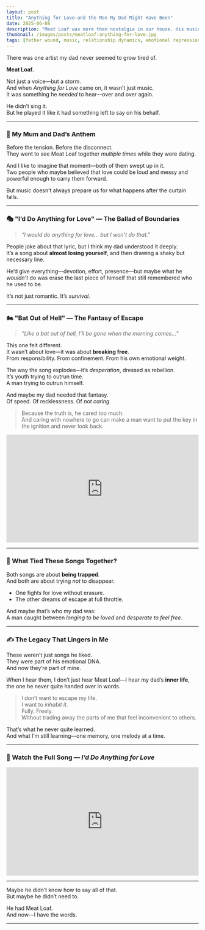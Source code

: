 ```yaml
---
layout: post
title: "Anything for Love—and the Man My Dad Might Have Been"
date: 2025-06-08
description: "Meat Loaf was more than nostalgia in our house. His music was theatre, heartbreak, and hope wrapped in one. And for my dad, 'Anything for Love' and 'Bat Out of Hell' weren’t just power ballads. They were confessions."
thumbnail: /images/posts/meatloaf-anything-for-love.jpg
tags: [father wound, music, relationship dynamics, emotional repression, nostalgia, grief]
---
```


There was one artist my dad never seemed to grow tired of.

**Meat Loaf.**

Not just a voice—but a storm.  
And when *Anything for Love* came on, it wasn’t just music.  
It was something he *needed* to hear—over and over again.

He didn’t sing it.  
But he played it like it had something left to say on his behalf.

---

### 💞 My Mum and Dad’s Anthem

Before the tension. Before the disconnect.  
They went to see Meat Loaf together *multiple times* while they were dating.

And I like to imagine that moment—both of them swept up in it.  
Two people who maybe believed that love could be loud and messy and powerful enough to carry them forward.

But music doesn’t always prepare us for what happens after the curtain falls.

---

### 🎭 "I’d Do Anything for Love" — The Ballad of Boundaries

> *“I would do anything for love… but I won’t do that.”*

People joke about that lyric, but I think my dad understood it deeply.  
It’s a song about **almost losing yourself**, and then drawing a shaky but necessary line.

He’d give everything—devotion, effort, presence—but maybe what he *wouldn’t* do was erase the last piece of himself that still remembered who he used to be.

It’s not just romantic. It’s *survival*.

---

### 🏍 "Bat Out of Hell" — The Fantasy of Escape

> *“Like a bat out of hell, I’ll be gone when the morning comes…”*

This one felt different.  
It wasn’t about love—it was about **breaking free**.  
From responsibility. From confinement. From his own emotional weight.

The way the song explodes—it’s *desperation*, dressed as rebellion.  
It’s youth trying to outrun time.  
A man trying to outrun himself.

And maybe my dad needed that fantasy.  
Of speed. Of recklessness. Of *not caring*.

> Because the truth is, he cared too much.  
> And caring with nowhere to go can make a man want to put the key in the ignition and never look back.

<div style="position: relative; padding-bottom: 56.25%; height: 0; overflow: hidden;">
  <iframe src="https://www.youtube.com/embed/3QGMCSCFoKA" frameborder="0" allowfullscreen style="position: absolute; top:0; left: 0; width: 100%; height: 100%;"></iframe>
</div>

---

### 🧠 What Tied These Songs Together?

Both songs are about **being trapped**.  
And both are about trying *not* to disappear.

- One fights for love without erasure.  
- The other dreams of escape at full throttle.

And maybe that’s who my dad was:  
A man caught between *longing to be loved* and *desperate to feel free*.

---

### ✍️ The Legacy That Lingers in Me

These weren’t just songs he liked.  
They were part of his emotional DNA.  
And now they’re part of mine.

When I hear them, I don’t just hear Meat Loaf—I hear my dad’s **inner life**, the one he never quite handed over in words.

> I don’t want to escape my life.  
> I want to *inhabit it*.  
> Fully. Freely.  
> Without trading away the parts of me that feel inconvenient to others.

That’s what he never quite learned.  
And what I’m still learning—one memory, one melody at a time.

---

### 🎥 Watch the Full Song — *I’d Do Anything for Love*

<div style="position: relative; padding-bottom: 56.25%; height: 0; overflow: hidden;">
  <iframe src="https://www.youtube.com/embed/9X_ViIPA-Gc" frameborder="0" allowfullscreen style="position: absolute; top:0; left: 0; width: 100%; height: 100%;"></iframe>
</div>

---

Maybe he didn’t know how to say all of that.  
But maybe he didn’t need to.

He had Meat Loaf.  
And now—I have the words.

---
